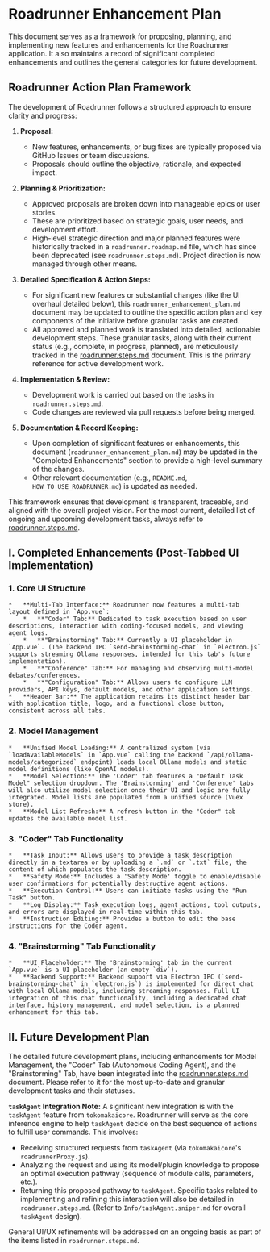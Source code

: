 # Roadrunner Enhancement Plan

This document serves as a framework for proposing, planning, and implementing new features and enhancements for the Roadrunner application. It also maintains a record of significant completed enhancements and outlines the general categories for future development.

## Roadrunner Action Plan Framework

The development of Roadrunner follows a structured approach to ensure clarity and progress:

1.  **Proposal:**
    *   New features, enhancements, or bug fixes are typically proposed via GitHub Issues or team discussions.
    *   Proposals should outline the objective, rationale, and expected impact.

2.  **Planning & Prioritization:**
    *   Approved proposals are broken down into manageable epics or user stories.
    *   These are prioritized based on strategic goals, user needs, and development effort.
    *   High-level strategic direction and major planned features were historically tracked in a `roadrunner.roadmap.md` file, which has since been deprecated (see `roadrunner.steps.md`). Project direction is now managed through other means.

3.  **Detailed Specification & Action Steps:**
    *   For significant new features or substantial changes (like the UI overhaul detailed below), this `roadrunner_enhancement_plan.md` document may be updated to outline the specific action plan and key components of the initiative before granular tasks are created.
    *   All approved and planned work is translated into detailed, actionable development steps. These granular tasks, along with their current status (e.g., complete, in progress, planned), are meticulously tracked in the [roadrunner.steps.md](./roadrunner.steps.md) document. This is the primary reference for active development work.

4.  **Implementation & Review:**
    *   Development work is carried out based on the tasks in `roadrunner.steps.md`.
    *   Code changes are reviewed via pull requests before being merged.

5.  **Documentation & Record Keeping:**
    *   Upon completion of significant features or enhancements, this document (`roadrunner_enhancement_plan.md`) may be updated in the "Completed Enhancements" section to provide a high-level summary of the changes.
    *   Other relevant documentation (e.g., `README.md`, `HOW_TO_USE_ROADRUNNER.md`) is updated as needed.

This framework ensures that development is transparent, traceable, and aligned with the overall project vision. For the most current, detailed list of ongoing and upcoming development tasks, always refer to [roadrunner.steps.md](./roadrunner.steps.md).

## I. Completed Enhancements (Post-Tabbed UI Implementation)

### 1. Core UI Structure
    *   **Multi-Tab Interface:** Roadrunner now features a multi-tab layout defined in `App.vue`:
        *   **"Coder" Tab:** Dedicated to task execution based on user descriptions, interaction with coding-focused models, and viewing agent logs.
        *   **"Brainstorming" Tab:** Currently a UI placeholder in `App.vue`. (The backend IPC `send-brainstorming-chat` in `electron.js` supports streaming Ollama responses, intended for this tab's future implementation).
        *   **"Conference" Tab:** For managing and observing multi-model debates/conferences.
        *   **"Configuration" Tab:** Allows users to configure LLM providers, API keys, default models, and other application settings.
    *   **Header Bar:** The application retains its distinct header bar with application title, logo, and a functional close button, consistent across all tabs.

### 2. Model Management
    *   **Unified Model Loading:** A centralized system (via `loadAvailableModels` in `App.vue` calling the backend `/api/ollama-models/categorized` endpoint) loads local Ollama models and static model definitions (like OpenAI models).
    *   **Model Selection:** The 'Coder' tab features a "Default Task Model" selection dropdown. The 'Brainstorming' and 'Conference' tabs will also utilize model selection once their UI and logic are fully integrated. Model lists are populated from a unified source (Vuex store).
    *   **Model List Refresh:** A refresh button in the "Coder" tab updates the available model list.

### 3. "Coder" Tab Functionality
    *   **Task Input:** Allows users to provide a task description directly in a textarea or by uploading a `.md` or `.txt` file, the content of which populates the task description.
    *   **Safety Mode:** Includes a 'Safety Mode' toggle to enable/disable user confirmations for potentially destructive agent actions.
    *   **Execution Control:** Users can initiate tasks using the "Run Task" button.
    *   **Log Display:** Task execution logs, agent actions, tool outputs, and errors are displayed in real-time within this tab.
    *   **Instruction Editing:** Provides a button to edit the base instructions for the Coder agent.

### 4. "Brainstorming" Tab Functionality
    *   **UI Placeholder:** The 'Brainstorming' tab in the current `App.vue` is a UI placeholder (an empty `div`).
    *   **Backend Support:** Backend support via Electron IPC (`send-brainstorming-chat` in `electron.js`) is implemented for direct chat with local Ollama models, including streaming responses. Full UI integration of this chat functionality, including a dedicated chat interface, history management, and model selection, is a planned enhancement for this tab.

## II. Future Development Plan

The detailed future development plans, including enhancements for Model Management, the "Coder" Tab (Autonomous Coding Agent), and the "Brainstorming" Tab, have been integrated into the [roadrunner.steps.md](./roadrunner.steps.md) document. Please refer to it for the most up-to-date and granular development tasks and their statuses.

**`taskAgent` Integration Note:** A significant new integration is with the `taskAgent` feature from `tokomakaicore`. Roadrunner will serve as the core inference engine to help `taskAgent` decide on the best sequence of actions to fulfill user commands. This involves:
*   Receiving structured requests from `taskAgent` (via `tokomakaicore`'s `roadrunnerProxy.js`).
*   Analyzing the request and using its model/plugin knowledge to propose an optimal execution pathway (sequence of module calls, parameters, etc.).
*   Returning this proposed pathway to `taskAgent`.
Specific tasks related to implementing and refining this interaction will also be detailed in `roadrunner.steps.md`. (Refer to `Info/taskAgent.sniper.md` for overall `taskAgent` design).

General UI/UX refinements will be addressed on an ongoing basis as part of the items listed in `roadrunner.steps.md`.
